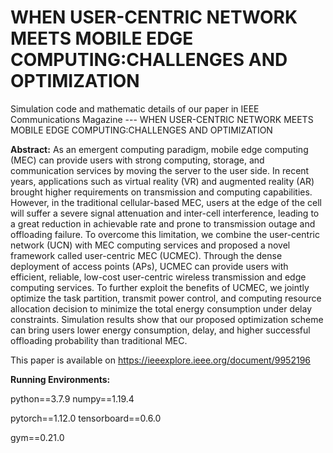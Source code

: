 # WHEN USER-CENTRIC NETWORK MEETS MOBILE EDGE COMPUTING:CHALLENGES AND OPTIMIZATION
Simulation code and mathematic details of our paper in IEEE Communications Magazine --- WHEN USER-CENTRIC NETWORK MEETS MOBILE EDGE COMPUTING:CHALLENGES AND OPTIMIZATION

**Abstract:** As an emergent computing paradigm, mobile edge computing (MEC) can provide users with strong computing, storage,
and communication services by moving the server to the user
side. In recent years, applications such as virtual reality (VR)
and augmented reality (AR) brought higher requirements on
transmission and computing capabilities. However, in the traditional cellular-based MEC, users at the edge of the cell will
suffer a severe signal attenuation and inter-cell interference,
leading to a great reduction in achievable rate and prone
to transmission outage and offloading failure. To overcome
this limitation, we combine the user-centric network (UCN)
with MEC computing services and proposed a novel framework called user-centric MEC (UCMEC). Through the dense
deployment of access points (APs), UCMEC can provide
users with efficient, reliable, low-cost user-centric wireless
transmission and edge computing services. To further exploit
the benefits of UCMEC, we jointly optimize the task partition,
transmit power control, and computing resource allocation
decision to minimize the total energy consumption under
delay constraints. Simulation results show that our proposed optimization scheme can bring users lower energy consumption, delay, and higher successful offloading probability than
traditional MEC.

This paper is available on https://ieeexplore.ieee.org/document/9952196


**Running Environments:**


python==3.7.9   numpy==1.19.4


pytorch==1.12.0   tensorboard==0.6.0


gym==0.21.0



